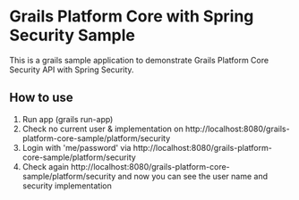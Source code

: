 Grails Platform Core with Spring Security Sample
================================================

This is a grails sample application to demonstrate Grails Platform Core Security API with Spring Security.

How to use
----------

1. Run app (grails run-app)
2. Check no current user & implementation on http://localhost:8080/grails-platform-core-sample/platform/security
3. Login with 'me/password' via http://localhost:8080/grails-platform-core-sample/platform/security
4. Check again http://localhost:8080/grails-platform-core-sample/platform/security and now you can see the user name and security implementation
